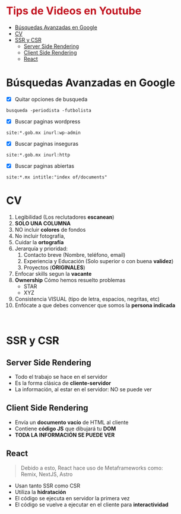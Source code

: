 <h1 style="color:#c1121f">Tips de Videos en Youtube</h1>

- [Búsquedas Avanzadas en Google](#búsquedas-avanzadas-en-google)
- [CV](#cv)
- [SSR y CSR](#ssr-y-csr)
  - [Server Side Rendering](#server-side-rendering)
  - [Client Side Rendering](#client-side-rendering)
  - [React](#react)


# Búsquedas Avanzadas en Google

- [x] Quitar opciones de busqueda

```busqueda -periodista -futbolista ```

- [x] Buscar paginas wordpress

```site:*.gob.mx inurl:wp-admin```

- [x] Buscar paginas inseguras

```site:*.gob.mx inurl:http```

- [x] Buscar paginas abiertas

```site:*.mx intitle:"index of/documents"```


# CV

1. Legibilidad (Los reclutadores __escanean__)
2. __SOLO UNA COLUMNA__
3. NO incluir __colores__ de fondos
4. No incluir fotografía, 
5. Cuidar la __ortografía__
6. Jerarquía y prioridad: 
    1. Contacto breve (Nombre, teléfono, email)
    2. Experiencia y Educación (Solo superior o con buena __validez__)
    3. Proyectos (__ORIGINALES__)
7. Enfocar skills segun la __vacante__
8. __Ownership__ Cómo hemos resuelto problemas
    * STAR
    * XYZ
9. Consistencia VISUAL (tipo de letra, espacios, negritas, etc)
10. Enfócate a que debes convencer que somos la __persona indicada__

<br/>

# SSR y CSR

## Server Side Rendering

* Todo el trabajo se hace en el servidor
* Es la forma clásica de __cliente-servidor__
* La información, al estar en el servidor: NO se puede ver

## Client Side Rendering

* Envía un __documento vacío__ de HTML al cliente
* Contiene __código JS__ que dibujará tu __DOM__ 
* __TODA LA INFORMACIÓN SE PUEDE VER__

## React

> Debido a esto, React hace uso de Metaframeworks como: <br/>
> Remix, NextJS, Astro

* Usan tanto SSR como CSR
* Utiliza la __hidratación__
* El código se ejecuta en servidor la primera vez
* El código se vuelve a ejecutar en el cliente para __interactividad__





















































































































 
























``` ```
``` ```
``` ```
``` ```
``` ```
``` ```
``` ```
``` ```






























